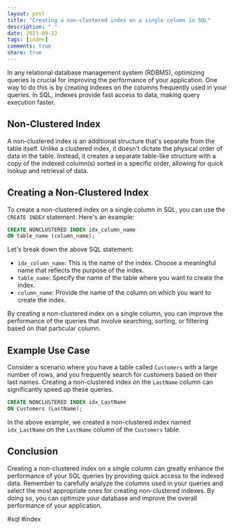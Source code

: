 ```yaml
---
layout: post
title: "Creating a non-clustered index on a single column in SQL"
description: " "
date: 2023-09-22
tags: [index]
comments: true
share: true
---
```


In any relational database management system (RDBMS), optimizing queries is crucial for improving the performance of your application. One way to do this is by creating indexes on the columns frequently used in your queries. In SQL, indexes provide fast access to data, making query execution faster.

## Non-Clustered Index

A non-clustered index is an additional structure that's separate from the table itself. Unlike a clustered index, it doesn't dictate the physical order of data in the table. Instead, it creates a separate table-like structure with a copy of the indexed column(s) sorted in a specific order, allowing for quick lookup and retrieval of data.

## Creating a Non-Clustered Index

To create a non-clustered index on a single column in SQL, you can use the `CREATE INDEX` statement. Here's an example:

```sql
CREATE NONCLUSTERED INDEX idx_column_name
ON table_name (column_name);
```

Let's break down the above SQL statement:

- `idx_column_name`: This is the name of the index. Choose a meaningful name that reflects the purpose of the index.
- `table_name`: Specify the name of the table where you want to create the index.
- `column_name`: Provide the name of the column on which you want to create the index.

By creating a non-clustered index on a single column, you can improve the performance of the queries that involve searching, sorting, or filtering based on that particular column.

## Example Use Case

Consider a scenario where you have a table called `Customers` with a large number of rows, and you frequently search for customers based on their last names. Creating a non-clustered index on the `LastName` column can significantly speed up these queries.

```sql
CREATE NONCLUSTERED INDEX idx_LastName
ON Customers (LastName);
```

In the above example, we created a non-clustered index named `idx_LastName` on the `LastName` column of the `Customers` table.

## Conclusion

Creating a non-clustered index on a single column can greatly enhance the performance of your SQL queries by providing quick access to the indexed data. Remember to carefully analyze the columns used in your queries and select the most appropriate ones for creating non-clustered indexes. By doing so, you can optimize your database and improve the overall performance of your application.

#sql #index